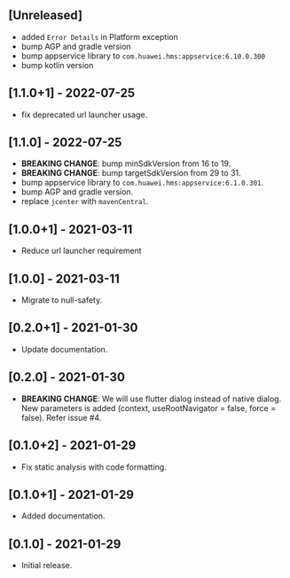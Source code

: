 ## [Unreleased]

- added `Error Details` in Platform exception
- bump AGP and gradle version
- bump appservice library to `com.huawei.hms:appservice:6.10.0.300`
- bump kotlin version

## [1.1.0+1] - 2022-07-25

- fix deprecated url launcher usage.

## [1.1.0] - 2022-07-25

- **BREAKING CHANGE**: bump minSdkVersion from 16 to 19.
- **BREAKING CHANGE**: bump targetSdkVersion from 29 to 31.
- bump appservice library to `com.huawei.hms:appservice:6.1.0.301`.
- bump AGP and gradle version.
- replace `jcenter` with `mavenCentral`.

## [1.0.0+1] - 2021-03-11

- Reduce url launcher requirement

## [1.0.0] - 2021-03-11

- Migrate to null-safety.

## [0.2.0+1] - 2021-01-30

- Update documentation.

## [0.2.0] - 2021-01-30

- **BREAKING CHANGE**: We will use flutter dialog instead of native dialog. New parameters is added (context, useRootNavigator = false, force = false). Refer issue #4.

## [0.1.0+2] - 2021-01-29

- Fix static analysis with code formatting.

## [0.1.0+1] - 2021-01-29

- Added documentation.

## [0.1.0] - 2021-01-29

- Initial release.
